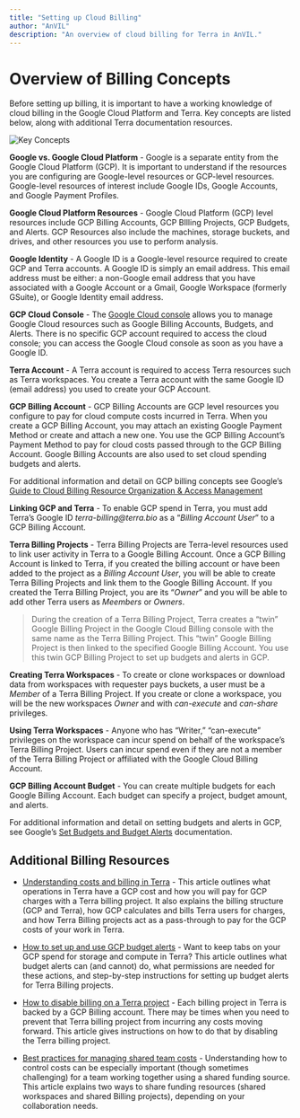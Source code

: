 ```yaml
---
title: "Setting up Cloud Billing"
author: "AnVIL"
description: "An overview of cloud billing for Terra in AnVIL."
---
```


# Overview of Billing Concepts

Before setting up billing, it is important to have a working knowledge of cloud billing in the Google Cloud Platform and Terra. Key concepts are listed below, along with additional Terra documentation resources.

![Key Concepts](./_images/key-concepts.png)

**Google vs. Google Cloud Platform** - Google is a separate entity from the Google Cloud Platform (GCP). It is important to understand if the resources you are configuring are Google-level resources or GCP-level resources. Google-level resources of interest include Google IDs, Google Accounts, and Google Payment Profiles.

**Google Cloud Platform Resources** -  Google Cloud Platform (GCP) level resources include GCP Billing Accounts, GCP BIlling Projects, GCP Budgets, and Alerts. GCP Resources also include the machines, storage buckets, and drives, and other resources you use to perform analysis.

**Google Identity** - A Google ID is a Google-level resource required to create GCP and Terra accounts.  A Google ID is simply an email address. This email address must be either: a non-Google email address that you have associated with a Google Account or a Gmail, Google Workspace (formerly GSuite), or Google Identity email address.

**GCP Cloud Console** - The [Google Cloud console](https://console.cloud.google.com/) allows you to manage Google Cloud resources such as Google Billing Accounts, Budgets, and Alerts. There is no specific GCP account required to access the cloud console; you can access the Google Cloud console as soon as you have a Google ID.

**Terra Account** - A Terra account is required to access Terra resources such as Terra workspaces. You create a Terra account with the same Google ID (email address) you used to create your GCP Account.

**GCP Billing Account** - GCP Billing Accounts are GCP level resources you configure to pay for cloud compute costs incurred in Terra. When you create a GCP Billing Account, you may attach an existing Google Payment Method or create and attach a new one. You use the GCP Billing Account’s Payment Method to pay for cloud costs passed through to the GCP Billing Account. Google Billing Accounts are also used to set cloud spending budgets and alerts.

<hero>For additional information and detail on GCP billing concepts see Google’s  [Guide to Cloud Billing Resource Organization & Access Management](https://cloud.google.com/billing/docs/onboarding-checklist) </hero>

**Linking GCP and Terra** - To enable GCP spend in Terra, you must add Terra’s Google ID  _terra-billing@terra.bio_  as a “_Billing Account User_” to a GCP Billing Account.


**Terra Billing Projects** - Terra Billing Projects are Terra-level resources used to link user activity in Terra to a Google Billing Account. Once a GCP Billing Account is linked to Terra, if you created the billing account or have been added to the project as a _Billing Account User_,  you will be able to create Terra Billing Projects and link them to the Google Billing Account. If you created the Terra Billing Project, you are its “_Owner_” and you will be able to add other Terra users as _Meembers_ or _Owners_.

>During the creation of a Terra Billing Project, Terra creates a “twin” Google Billing Project in the Google Cloud Billing console with the same name as the Terra Billing Project. This “twin” Google Billing Project is then linked to the specified Google Billing Account. You use this twin GCP Billing Project to set up budgets and alerts in GCP.

**Creating Terra  Workspaces** - To create or clone workspaces or download data from workspaces with requester pays buckets, a user must be a  _Member_ of a Terra Billing Project. If you create or clone a workspace, you will be the new workspaces _Owner_  and with _can-execute_ and _can-share_  privileges.

**Using Terra Workspaces** - Anyone who has “Writer,” “can-execute” privileges on the workspace can incur spend on behalf of the workspace’s Terra Billing Project. Users can incur spend even if they are not a member of the Terra Billing Project or affiliated with the Google Cloud Billing Account.

**GCP Billing Account Budget**  - You can create multiple budgets for each Google Billing Account. Each budget can specify a project, budget amount, and alerts.



<hero>For additional information and detail on setting budgets and alerts in GCP, see Google’s  [Set Budgets and Budget Alerts](https://cloud.google.com/billing/docs/how-to/budgets) documentation. </hero>

## Additional Billing Resources
- [Understanding costs and billing in Terra](https://support.terra.bio/hc/en-us/articles/360048632271-Understanding-costs-and-billing-in-Terra) - This article outlines what operations in Terra have a GCP cost and how you will pay for GCP charges with a Terra billing project. It also explains the billing structure (GCP and Terra), how GCP calculates and bills Terra users for charges, and how Terra Billing projects act as a pass-through to pay for the GCP costs of your work in Terra.

- [How to set up and use GCP budget alerts](https://support.terra.bio/hc/en-us/articles/360057589931-How-to-set-up-and-use-GCP-budget-alerts) - Want to keep tabs on your GCP spend for storage and compute in Terra? This article outlines what budget alerts can (and cannot) do, what permissions are needed for these actions, and step-by-step instructions for setting up budget alerts for Terra Billing projects.

- [How to disable billing on a Terra project](https://support.terra.bio/hc/en-us/articles/360048293111-How-to-disable-billing-on-a-Terra-project) - Each billing project in Terra is backed by a GCP Billing account. There may be times when you need to prevent that Terra billing project from incurring any costs moving forward. This article gives instructions on how to do that by disabling the Terra billing project.

- [Best practices for managing shared team costs](https://support.terra.bio/hc/en-us/articles/360047235151-Best-practices-for-managing-shared-team-costs) - Understanding how to control costs can be especially important (though sometimes challenging) for a team working together using a shared funding source. This article explains two ways to share funding resources (shared workspaces and shared Billing projects), depending on your collaboration needs.



